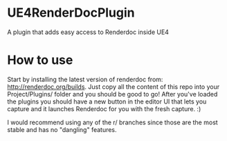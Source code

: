 UE4RenderDocPlugin
==================

A plugin that adds easy access to Renderdoc inside UE4

How to use
==================
Start by installing the latest version of renderdoc from: http://renderdoc.org/builds.
Just copy all the content of this repo into your Project/Plugins/ folder and you should be good to go!
After you've loaded the plugins you should have a new button in the editor UI that lets you capture and it launches Renderdoc for you with the fresh capture. :)

I would recommend using any of the r/ branches since those are the most stable and has no "dangling" features.
